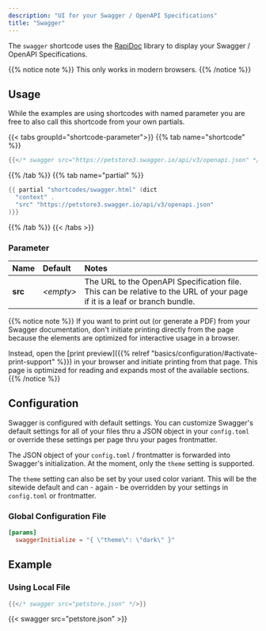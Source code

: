 ```yaml
---
description: "UI for your Swagger / OpenAPI Specifications"
title: "Swagger"
---
```


The `swagger` shortcode uses the [RapiDoc](https://mrin9.github.io/RapiDoc) library to display your Swagger / OpenAPI Specifications.

{{% notice note %}}
This only works in modern browsers.
{{% /notice %}}

## Usage

While the examples are using shortcodes with named parameter you are free to also call this shortcode from your own partials.

{{< tabs groupId="shortcode-parameter">}}
{{% tab name="shortcode" %}}

````go
{{</* swagger src="https://petstore3.swagger.io/api/v3/openapi.json" */>}}
````

{{% /tab %}}
{{% tab name="partial" %}}

````go
{{ partial "shortcodes/swagger.html" (dict
  "context" .
  "src" "https://petstore3.swagger.io/api/v3/openapi.json"
)}}
````

{{% /tab %}}
{{< /tabs >}}

### Parameter

| Name                 | Default          | Notes       |
|:---------------------|:-----------------|:------------|
| **src**              | _&lt;empty&gt;_  | The URL to the OpenAPI Specification file. This can be relative to the URL of your page if it is a leaf or branch bundle. |

{{% notice note %}}
If you want to print out (or generate a PDF) from your Swagger documentation, don't initiate printing directly from the page because the elements are optimized for interactive usage in a browser.

Instead, open the [print preview]({{% relref "basics/configuration/#activate-print-support" %}}) in your browser and initiate printing from that page. This page is optimized for reading and expands most of the available sections.
{{% /notice %}}

## Configuration

Swagger is configured with default settings. You can customize Swagger's default settings for all of your files thru a JSON object in your `config.toml` or override these settings per page thru your pages frontmatter.

The JSON object of your `config.toml` / frontmatter is forwarded into Swagger's initialization. At the moment, only the `theme` setting is supported.

The `theme` setting can also be set by your used color variant. This will be the sitewide default and can - again - be overridden by your settings in `config.toml` or frontmatter.

### Global Configuration File

````toml
[params]
  swaggerInitialize = "{ \"theme\": \"dark\" }"
````

## Example

### Using Local File

````go
{{</* swagger src="petstore.json" */>}}
````

{{< swagger src="petstore.json" >}}
